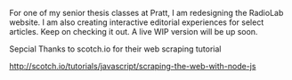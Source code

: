 For one of my senior thesis classes at Pratt, I am redesigning the RadioLab website. I am also creating interactive editorial experiences for select articles. Keep on checking it out. A live WIP version will be up soon.




Sepcial Thanks to scotch.io for their web scraping tutorial


http://scotch.io/tutorials/javascript/scraping-the-web-with-node-js